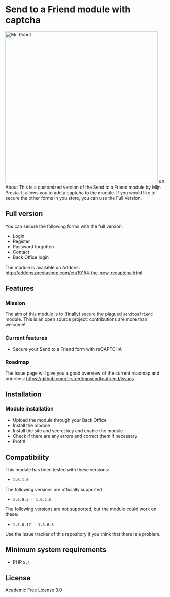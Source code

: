 # Send to a Friend module with captcha 
<img src="http://img-9gag-fun.9cache.com/photo/aPWZR0V_700b_v1.jpg" alt="Mr. Robot" width="480">
## About
This is a customized version of the Send to a Friend module by Mijn Presta. It allows you to add a captcha to the module. If you would like to secure the other forms in you store, you can use the Full Version.


## Full version
You can secure the following forms with the full version:
- Login
- Register
- Password forgotten
- Contact
- Back Office login

The module is available on Addons: http://addons.prestashop.com/en/19154-the-new-recaptcha.html

## Features
### Mission
The aim of this module is to (finally) secure the plagued `sendtoafriend` module.
This is an open source project: contributions are more than welcome!

### Current features
- Secure your Send to a Friend form with reCAPTCHA

### Roadmap
The issue page will give you a good overview of the current roadmap and priorities:
https://github.com/firstred/mpsendtoafriend/issues

## Installation
### Module installation
- Upload the module through your Back Office
- Install the module
- Install the site and secret key and enable the module
- Check if there are any errors and correct them if necessary
- Profit!

## Compatibility
This module has been tested with these versions:  
- `1.6.1.6`

The following versions are officially supported:
- `1.6.0.5 - 1.6.1.6`

The following versions are not supported, but the module could work on these:
- `1.5.0.17 - 1.5.6.3`

Use the issue tracker of this repository if you think that there is a problem.

## Minimum system requirements
- PHP `5.4`

## License
Academic Free License 3.0
